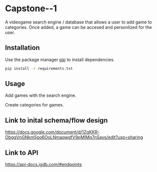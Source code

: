 # Capstone--1
A videogame search engine / database that allows a user to add game to categories. Once added, a game can be accesed and personlized for the user.

## Installation

Use the package manager [pip](https://pip.pypa.io/en/stable/) to install dependencies.

```bash
pip install -r requirements.txt
```

## Usage


Add games with the search engine.

Create categories for games. 

## Link to inital schema/flow design 
https://docs.google.com/document/d/1ZgKKR-ObggVnGNkm5po6OoLNmaqwgfV9pMIMq7nSays/edit?usp=sharing

## Link to API
https://api-docs.igdb.com/#endpoints

